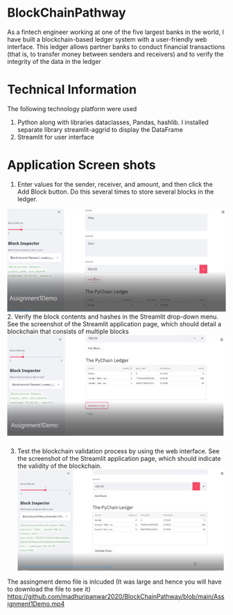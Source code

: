 # BlockChainPathway

As a fintech engineer working at one of the five largest banks in the world, I have built
a blockchain-based ledger system with a user-friendly web interface. This ledger allows partner banks to conduct financial transactions (that is, to transfer money between senders and receivers) and to verify the integrity of the data in the ledger

# Technical Information
The following technology platform were used 
1. Python along with libraries dataclasses, Pandas, hashlib. I installed separate library streamlit-aggrid to display the DataFrame
2. Streamlit for user interface

# Application Screen shots


1. Enter values for the sender, receiver, and amount, and then click the Add Block button. Do this several times to store several blocks in the ledger.

![test](https://github.com/madhuripanwar2020/BlockChainPathway/blob/main/DataEntry1.png?raw=true)
2. Verify the block contents and hashes in the Streamlit drop-down menu. See the screenshot of the Streamlit application page, which should detail a blockchain that consists of multiple blocks
![test](https://github.com/madhuripanwar2020/BlockChainPathway/blob/main/Validation.png?raw=true)

3. Test the blockchain validation process by using the web interface. See the screenshot of the Streamlit application page, which should indicate the validity of the blockchain.
![test](https://github.com/madhuripanwar2020/BlockChainPathway/blob/main/Validation2.png?raw=true)


The assingment demo file is inlcuded (It was large and hence you will have to download the file to see it)
https://github.com/madhuripanwar2020/BlockChainPathway/blob/main/Assignment1Demo.mp4
